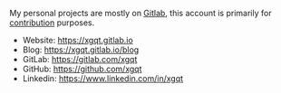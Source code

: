 My personal projects are mostly on 
[Gitlab](https://gitlab.com/users/xgqt/projects), this account is primarily for 
[contribution](https://github.com/xgqt?tab=repositories&q=&type=fork) purposes.


- Website:  https://xgqt.gitlab.io
- Blog:     https://xgqt.gitlab.io/blog
- GitLab:   https://gitlab.com/xgqt
- GitHub:   https://github.com/xgqt
- Linkedin: https://www.linkedin.com/in/xgqt
